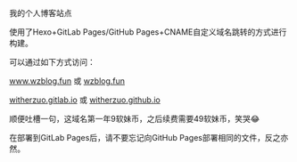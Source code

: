 我的个人博客站点  

使用了Hexo+GitLab Pages/GitHub Pages+CNAME自定义域名跳转的方式进行构建。  

可以通过如下方式访问：  

www.wzblog.fun  或  [wzblog.fun](wzblog.fun)  

[witherzuo.gitlab.io](witherzuo.gitlab.io) 或 [witherzuo.github.io](witherzuo.github.io)  

顺便吐槽一句，这域名第一年9软妹币，之后续费需要49软妹币，笑哭😂  

在部署到GitLab Pages后，请不要忘记向GitHub Pages部署相同的文件，反之亦然。